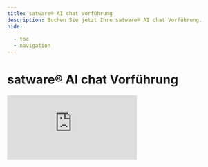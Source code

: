 ```yaml
---
title: satware® AI chat Vorführung
description: Buchen Sie jetzt Ihre satware® AI chat Vorführung.
hide:
  
  - toc
  - navigation
---
```


# <span class="satag-trademark">satware®</span> AI chat Vorführung


<div class="satag--webinar-form-container" style="width: 100%;">
<iframe id="nextcloud-form" src="https://data.satware.com/apps/forms/embed/TFbCpzSJdEDzyAorS9p2mHDs" scrolling="no" frameborder="0" allowtransparency="true"></iframe>
</div>


